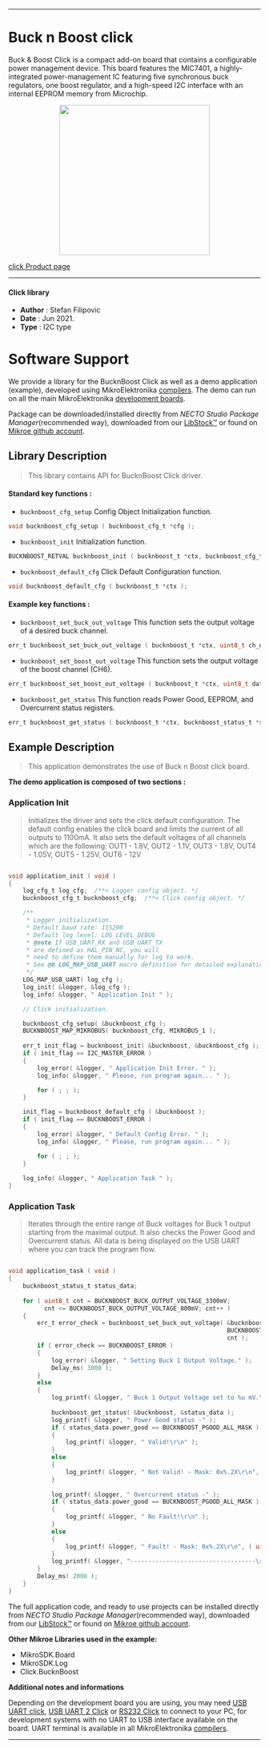 
---
# Buck n Boost click

Buck & Boost Click is a compact add-on board that contains a configurable power management device. This board features the MIC7401, a highly-integrated power-management IC featuring five synchronous buck regulators, one boost regulator, and a high-speed I2C interface with an internal EEPROM memory from Microchip.

<p align="center">
  <img src="https://download.mikroe.com/images/click_for_ide/bucknboost_click.png" height=300px>
</p>

[click Product page](https://www.mikroe.com/buck-and-boost-click)

---


#### Click library

- **Author**        : Stefan Filipovic
- **Date**          : Jun 2021.
- **Type**          : I2C type


# Software Support

We provide a library for the BucknBoost Click
as well as a demo application (example), developed using MikroElektronika
[compilers](https://www.mikroe.com/necto-studio).
The demo can run on all the main MikroElektronika [development boards](https://www.mikroe.com/development-boards).

Package can be downloaded/installed directly from *NECTO Studio Package Manager*(recommended way), downloaded from our [LibStock&trade;](https://libstock.mikroe.com) or found on [Mikroe github account](https://github.com/MikroElektronika/mikrosdk_click_v2/tree/master/clicks).

## Library Description

> This library contains API for BucknBoost Click driver.

#### Standard key functions :

- `bucknboost_cfg_setup` Config Object Initialization function.
```c
void bucknboost_cfg_setup ( bucknboost_cfg_t *cfg );
```

- `bucknboost_init` Initialization function.
```c
BUCKNBOOST_RETVAL bucknboost_init ( bucknboost_t *ctx, bucknboost_cfg_t *cfg );
```

- `bucknboost_default_cfg` Click Default Configuration function.
```c
void bucknboost_default_cfg ( bucknboost_t *ctx );
```

#### Example key functions :

- `bucknboost_set_buck_out_voltage` This function sets the output voltage of a desired buck channel.
```c
err_t bucknboost_set_buck_out_voltage ( bucknboost_t *ctx, uint8_t ch_num, uint8_t data_in );
```

- `bucknboost_set_boost_out_voltage` This function sets the output voltage of the boost channel (CH6).
```c
err_t bucknboost_set_boost_out_voltage ( bucknboost_t *ctx, uint8_t data_in );
```

- `bucknboost_get_status` This function reads Power Good, EEPROM, and Overcurrent status registers.
```c
err_t bucknboost_get_status ( bucknboost_t *ctx, bucknboost_status_t *st_data );
```

## Example Description

> This application demonstrates the use of Buck n Boost click board.

**The demo application is composed of two sections :**

### Application Init

> Initializes the driver and sets the click default configuration.
> The default config enables the click board and limits the current of all outputs to 1100mA.
> It also sets the default voltages of all channels which are the following:
> OUT1 - 1.8V, OUT2 - 1.1V, OUT3 - 1.8V, OUT4 - 1.05V, OUT5 - 1.25V, OUT6 - 12V 

```c

void application_init ( void )
{
    log_cfg_t log_cfg;  /**< Logger config object. */
    bucknboost_cfg_t bucknboost_cfg;  /**< Click config object. */

    /** 
     * Logger initialization.
     * Default baud rate: 115200
     * Default log level: LOG_LEVEL_DEBUG
     * @note If USB_UART_RX and USB_UART_TX 
     * are defined as HAL_PIN_NC, you will 
     * need to define them manually for log to work. 
     * See @b LOG_MAP_USB_UART macro definition for detailed explanation.
     */
    LOG_MAP_USB_UART( log_cfg );
    log_init( &logger, &log_cfg );
    log_info( &logger, " Application Init " );

    // Click initialization.

    bucknboost_cfg_setup( &bucknboost_cfg );
    BUCKNBOOST_MAP_MIKROBUS( bucknboost_cfg, MIKROBUS_1 );
    
    err_t init_flag = bucknboost_init( &bucknboost, &bucknboost_cfg );
    if ( init_flag == I2C_MASTER_ERROR ) 
    {
        log_error( &logger, " Application Init Error. " );
        log_info( &logger, " Please, run program again... " );

        for ( ; ; );
    }

    init_flag = bucknboost_default_cfg ( &bucknboost );
    if ( init_flag == BUCKNBOOST_ERROR ) 
    {
        log_error( &logger, " Default Config Error. " );
        log_info( &logger, " Please, run program again... " );

        for ( ; ; );
    }
    
    log_info( &logger, " Application Task " );
}

```

### Application Task

> Iterates through the entire range of Buck voltages for Buck 1 output starting from the maximal output.
> It also checks the Power Good and Overcurrent status.
> All data is being displayed on the USB UART where you can track the program flow.

```c

void application_task ( void )
{
    bucknboost_status_t status_data;
    
    for ( uint8_t cnt = BUCKNBOOST_BUCK_OUTPUT_VOLTAGE_3300mV; 
          cnt <= BUCKNBOOST_BUCK_OUTPUT_VOLTAGE_800mV; cnt++ )
    {
        err_t error_check = bucknboost_set_buck_out_voltage( &bucknboost, 
                                                             BUCKNBOOST_OUTPUT_CH_1, 
                                                             cnt );
        if ( error_check == BUCKNBOOST_ERROR )
        {
            log_error( &logger, " Setting Buck 1 Output Voltage." );
            Delay_ms( 3000 );
        }
        else
        {
            log_printf( &logger, " Buck 1 Output Voltage set to %u mV.\r\n", 3300 - cnt * 50 );
            
            bucknboost_get_status( &bucknboost, &status_data );
            log_printf( &logger, " Power Good status -" );
            if ( status_data.power_good == BUCKNBOOST_PGOOD_ALL_MASK )
            {
                log_printf( &logger, " Valid!\r\n" );
            }
            else
            {
                log_printf( &logger, " Not Valid! - Mask: 0x%.2X\r\n", ( uint16_t ) status_data.power_good );
            }
            
            log_printf( &logger, " Overcurrent status -" );
            if ( status_data.power_good == BUCKNBOOST_PGOOD_ALL_MASK )
            {
                log_printf( &logger, " No Fault!\r\n" );
            }
            else
            {
                log_printf( &logger, " Fault! - Mask: 0x%.2X\r\n", ( uint16_t ) status_data.overcurrent_fault );
            }
            log_printf( &logger, "-----------------------------------\r\n" );
        }
        Delay_ms( 2000 );
    }
}

```


The full application code, and ready to use projects can be installed directly from *NECTO Studio Package Manager*(recommended way), downloaded from our [LibStock&trade;](https://libstock.mikroe.com) or found on [Mikroe github account](https://github.com/MikroElektronika/mikrosdk_click_v2/tree/master/clicks).

**Other Mikroe Libraries used in the example:**

- MikroSDK.Board
- MikroSDK.Log
- Click.BucknBoost

**Additional notes and informations**

Depending on the development board you are using, you may need
[USB UART click](https://www.mikroe.com/usb-uart-click),
[USB UART 2 Click](https://www.mikroe.com/usb-uart-2-click) or
[RS232 Click](https://www.mikroe.com/rs232-click) to connect to your PC, for
development systems with no UART to USB interface available on the board. UART
terminal is available in all MikroElektronika
[compilers](https://shop.mikroe.com/compilers).

---
